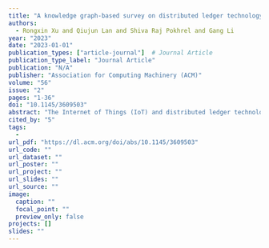 ```yaml
---
title: "A knowledge graph-based survey on distributed ledger technology for iot verticals"
authors:
  - Rongxin Xu and Qiujun Lan and Shiva Raj Pokhrel and Gang Li
year: "2023"
date: "2023-01-01"
publication_types: ["article-journal"]  # Journal Article
publication_type_label: "Journal Article"
publication: "N/A"
publisher: "Association for Computing Machinery (ACM)"
volume: "56"
issue: "2"
pages: "1-36"
doi: "10.1145/3609503"
abstract: "The Internet of Things (IoT) and distributed ledger technology (DLT) have significantly changed our daily lives. Due to their distributed operational environment and naturally decentralized applications, the convergence of these two technologies indicates a more lavish arrangement for the future. This article develops a comprehensive survey to investigate and illustrate state-of-the-art DLT for various IoT use cases, from smart homes to autonomous vehicles and smart cities. We develop a novel framework for conducting a systematic and comprehensive review of DLT over the IoT by extending the knowledge graph approach. With relevant insights from this review, we extract innovative and pragmatic techniques to DLT design that enable high-performance, sustainable, and highly scalable IoT systems. Our findings support designing an end-to-end IoT-native DLT architecture for the future that fully coordinates network-assisted functionalities."
cited_by: "5"
tags:
  - 
url_pdf: "https://dl.acm.org/doi/abs/10.1145/3609503"
url_code: ""
url_dataset: ""
url_poster: ""
url_project: ""
url_slides: ""
url_source: ""
image:
  caption: ""
  focal_point: ""
  preview_only: false
projects: []
slides: ""
---
```

